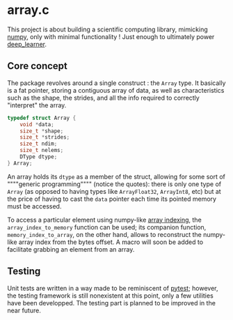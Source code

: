 # array.c

This project is about building a scientific computing library, mimicking 
[numpy](https://numpy.org/), only with minimal functionality ! Just enough to 
ultimately power [deep_learner](https://github.com/PaulWassermann/deep-learner).

## Core concept

The package revolves around a single construct : the `Array` type. It 
basically is a fat pointer, storing a contiguous array of data, as well as 
characteristics such as the shape, the strides, and all the info required to
correctly "interpret" the array.

```c
typedef struct Array {
    void *data;
    size_t *shape;
    size_t *strides;
    size_t ndim;
    size_t nelems;
    DType dtype;
} Array;
```

An array holds its `dtype` as a member of the struct, allowing for some sort of
""""generic programming"""" (notice the quotes): there is only one type of 
`Array` (as opposed to having types like `ArrayFloat32`, `ArrayInt8`, etc) but 
at the price of having to cast the `data` pointer each time its pointed memory 
must be accessed.

To access a particular element using numpy-like <u>array indexing</u>, the 
`array_index_to_memory` function can be used; its companion function, 
`memory_index_to_array`, on the other hand, allows to reconstruct the numpy-like
array index from the bytes offset. A macro will soon be added to facilitate 
grabbing an element from an array.

## Testing

Unit tests are written in a way made to be reminiscent of 
[pytest](https://docs.pytest.org/en/stable/); however, the testing framework is
still nonexistent at this point, only a few utilities have been developped.
The testing part is planned to be improved in the near future.